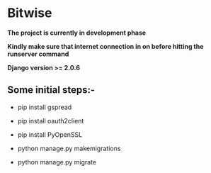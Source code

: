 # Bitwise
**The project is currently in development phase**

**Kindly make sure that internet connection in on before hitting the runserver command**

**Django version >= 2.0.6**
## Some initial steps:-
- pip install gspread

- pip install oauth2client

- pip install PyOpenSSL

- python manage.py makemigrations

- python manage.py migrate
